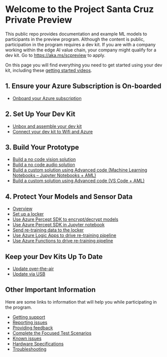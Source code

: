 
# Welcome to the Project Santa Cruz Private Preview
This public repo provides documentation and example ML models to participants in the preview program. Although the content is public, participation in the program requires a dev kit. If you are with a company working within the edge AI value chain, your company might qualify for a dev kit. Go to https://aka.ms/scpreview to apply.

On this page you will find everything you need to get started using your dev kit, including these [getting started videos](https://github.com/microsoft/Project-Santa-Cruz-Private-Preview/blob/main/user-guides/getting_started/videos.md).

## 1. Ensure your Azure Subscription is On-boarded
- [Onboard your Azure subscription](https://github.com/microsoft/Project-Santa-Cruz-Private-Preview/blob/main/user-guides/getting_started/azure-subscription-onboarding.md)
## 2. Set Up Your Dev Kit
- [Unbox and assemble your dev kit](https://github.com/microsoft/Project-Santa-Cruz-Private-Preview/blob/main/user-guides/getting_started/devkit-unboxing-setup.md)
- [Connect your dev kit to Wifi and Azure](https://github.com/microsoft/Project-Santa-Cruz-Private-Preview/blob/main/user-guides/getting_started/oobe.md)

## 3. Build Your Prototype
- [Build a no code vision solution](https://github.com/microsoft/Project-Santa-Cruz-Private-Preview/blob/main/user-guides/prototyping/create-nocode-vision.md)
- [Build a no code audio solution](https://github.com/microsoft/Project-Santa-Cruz-Private-Preview/blob/main/user-guides/prototyping/nocode-speech.md)
- [Build a custom solution using Advanced code (Machine Learning Notebooks – Jupyter Notebooks + AML)](https://github.com/microsoft/Project-Santa-Cruz-Private-Preview/blob/main/Sample-Scripts-and-Notebooks/Official/Machine%20Learning%20Notebooks/readme.md)
- [Build a custom solution using Advanced code (VS Code + AML)](https://github.com/microsoft/Project-Santa-Cruz-Private-Preview/blob/main/Sample-Scripts-and-Notebooks/Official/MobileNetV2SSDL_TrainingonVSCodeIDE/readme.md)

## 4. Protect Your Models and Sensor Data
* [Overview](user-guides/secured_locker/secured-locker-overview.md)
* [Set up a locker](user-guides/secured_locker/provision-a-secured-locker.md)
* [Use Azure Percept SDK to encrypt/decrypt models](Sample-Scripts-and-Notebooks/Official/Secured%20Locker/python-program/README.md)
* [Use Azure Percept SDK in Jupyter notebook](Sample-Scripts-and-Notebooks/Official/Secured%20Locker/jupyter-basics/README.md)
* [Send re-training data to the locker](Sample-Scripts-and-Notebooks/Official/Secured%20Locker/python-retrain/README.md)
* [Use Azure Logic Apps to drive re-training pipeline](https://docs.microsoft.com/en-us/azure/machine-learning/how-to-trigger-published-pipeline)
* [Use Azure Functions to drive re-training pipeline](Sample-Scripts-and-Notebooks/Official/Secured%20Locker/azure-functions/README.md)

## Keep your Dev Kits Up To Date
- [Update over-the-air](https://github.com/microsoft/Project-Santa-Cruz-Private-Preview/blob/main/user-guides/updating/ota_update.md)
- [Update via USB](https://github.com/microsoft/Project-Santa-Cruz-Private-Preview/blob/main/user-guides/updating/usb_updating.md)


## Other Important Information
Here are some links to information that will help you while participating in the program.

- [Getting support](https://github.com/microsoft/Project-Santa-Cruz-Private-Preview/blob/main/user-guides/general/get-support.md)
- [Reporting issues](https://github.com/microsoft/Project-Santa-Cruz-Private-Preview/blob/main/user-guides/general/report-a-bug.md)
- [Providing feedback](https://github.com/microsoft/Project-Santa-Cruz-Private-Preview/blob/main/user-guides/general/give-feedback.md)
- [Complete the Focused Test Scenarios](https://github.com/microsoft/Project-Santa-Cruz-Private-Preview/blob/main/user-guides/general/test-scenarios.md)
- [Known issues](https://github.com/microsoft/Project-Santa-Cruz-Private-Preview/blob/main/release-notes/known-issues.md)
- [Hardware Specifications](https://github.com/microsoft/Project-Santa-Cruz-Private-Preview/tree/main/user-guides/hardware)
- [Troubleshooting](https://github.com/microsoft/Project-Santa-Cruz-Private-Preview/tree/main/user-guides/general/troubleshooting)
